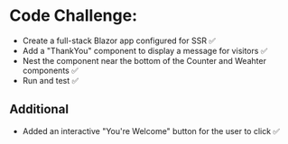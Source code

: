# Code Challenge:
- Create a full-stack Blazor app configured for SSR ✅
- Add a "ThankYou" component to display a message for visitors ✅
- Nest the component near the bottom of the Counter and Weahter components ✅
- Run and test ✅

## Additional
- Added an interactive "You're Welcome" button for the user to click ✅